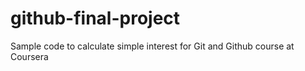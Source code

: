 # github-final-project
Sample code to calculate simple interest for Git and Github course at Coursera

